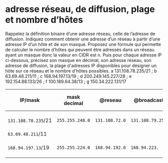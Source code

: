 # adresse réseau, de diffusion, plage et nombre d’hôtes 
Rappelez la définition binaire d’une adresse réseau, celle de l’adresse de diffusion. Indiquez comment obtenir une adresse d’un réseau à partir d’une adresse IP d’un hôte et de son masque. Proposez une formule qui permette de calculer le nombre d’hôtes qui peuvent être adressés dans un réseau ayant un masque donc la valeur en CIDR est n. 
Puis pour chaque adresse IP ci-dessous, précisez son masque en décimal, son adresse réseau, son adresse de diffusion, la plage d'adresses IP disponibles pour désigner un hôte sur ce réseau et le nombre d'hôtes possibles. 
a 131.108.78.235/21 ; 
b 63.69.48.211/11 ; 
c 168.94.197.13/19 ; 
d 200.249.145.227/28 ; 
e 192.154.88.133/26 ; 
f 100.189.64.38/13 ; 
g 150.34.222.131/17

| IP/mask               | mask decimal      | @reseau          | @broadcast         | \#hôte             | plage d'adressage machine             |
| --------------------- | ----------------- | ---------------- | ------------------ | ------------------ | ------------------------------------- |
| ``131.108.78.235``/21 | ``255.255.248.0`` | ``131.108.72.0`` | ``131.108.79.255`` | 2<sup>11 -2 = 2046 | ``131.108.72.1`` à ``131.108.79.254`` |
| ``63.69.48.211``/11   |                   |                  |                    |                    |                                       |
| ``168.94.197.13``/19  | ``255.255.224.0`` | ``168.94.192.0`` | ``168.94.223.``    | 2<sup>13 -2 = 8192 | ``168.94.132.1`` à ``168.94.223.254`` |
